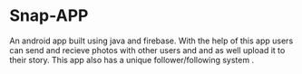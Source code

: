# Snap-APP
An android app built using java and firebase. With the help of this app users can send and recieve photos with other users and and as well upload it to their story. This app also has a unique follower/following system .
